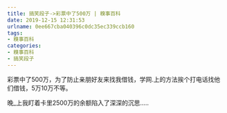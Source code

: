 ```yaml
---
title: 搞笑段子->彩票中了500万 | 糗事百科
date: 2019-12-15 12:31:53
urlname: 0ee667cba040396c0dc35ec339ccb160
tags: 
- 糗事百科
categories:
- 糗事百科
- 搞笑段子
---
```

彩票中了500万，为了防止亲朋好友来找我借钱，学网.上的方法挨个打电话找他们借钱，5万10万不等。

晚_上我盯着卡里2500万的余额陷入了深深的沉思.....


